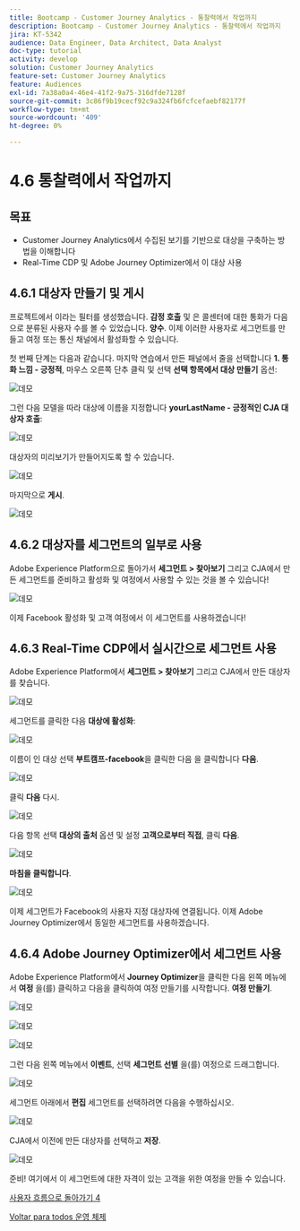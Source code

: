 ```yaml
---
title: Bootcamp - Customer Journey Analytics - 통찰력에서 작업까지
description: Bootcamp - Customer Journey Analytics - 통찰력에서 작업까지
jira: KT-5342
audience: Data Engineer, Data Architect, Data Analyst
doc-type: tutorial
activity: develop
solution: Customer Journey Analytics
feature-set: Customer Journey Analytics
feature: Audiences
exl-id: 7a38a0a4-46e4-41f2-9a75-316dfde7128f
source-git-commit: 3c86f9b19cecf92c9a324fb6fcfcefaebf82177f
workflow-type: tm+mt
source-wordcount: '409'
ht-degree: 0%

---
```


# 4.6 통찰력에서 작업까지

## 목표

- Customer Journey Analytics에서 수집된 보기를 기반으로 대상을 구축하는 방법을 이해합니다
- Real-Time CDP 및 Adobe Journey Optimizer에서 이 대상 사용

## 4.6.1 대상자 만들기 및 게시

프로젝트에서 이라는 필터를 생성했습니다. **감정 호출** 및 은 콜센터에 대한 통화가 다음으로 분류된 사용자 수를 볼 수 있었습니다. **양수**. 이제 이러한 사용자로 세그먼트를 만들고 여정 또는 통신 채널에서 활성화할 수 있습니다.

첫 번째 단계는 다음과 같습니다. 마지막 연습에서 만든 패널에서 줄을 선택합니다 **1. 통화 느낌 - 긍정적**, 마우스 오른쪽 단추 클릭 및 선택 **선택 항목에서 대상 만들기** 옵션:

![데모](./images/aud1.png)

그런 다음 모델을 따라 대상에 이름을 지정합니다 **yourLastName - 긍정적인 CJA 대상자 호출**:

![데모](./images/aud2.png)

대상자의 미리보기가 만들어지도록 할 수 있습니다.

![데모](./images/aud3.png)

마지막으로 **게시**.

![데모](./images/aud4.png)

## 4.6.2 대상자를 세그먼트의 일부로 사용

Adobe Experience Platform으로 돌아가서 **세그먼트 > 찾아보기** 그리고 CJA에서 만든 세그먼트를 준비하고 활성화 및 여정에서 사용할 수 있는 것을 볼 수 있습니다!

![데모](./images/aud5.png)

이제 Facebook 활성화 및 고객 여정에서 이 세그먼트를 사용하겠습니다!

## 4.6.3 Real-Time CDP에서 실시간으로 세그먼트 사용

Adobe Experience Platform에서 **세그먼트 > 찾아보기** 그리고 CJA에서 만든 대상자를 찾습니다.

![데모](./images/aud6.png)

세그먼트를 클릭한 다음 **대상에 활성화**:

![데모](./images/aud7.png)

이름이 인 대상 선택 **부트캠프-facebook**&#x200B;을 클릭한 다음 을 클릭합니다 **다음**.

![데모](./images/aud8.png)

클릭 **다음** 다시.

![데모](./images/aud9.png)

다음 항목 선택 **대상의 출처** 옵션 및 설정 **고객으로부터 직접**, 클릭 **다음**.

![데모](./images/aud10.png)

**마침을 클릭합니다**.

![데모](./images/aud11.png)

이제 세그먼트가 Facebook의 사용자 지정 대상자에 연결됩니다. 이제 Adobe Journey Optimizer에서 동일한 세그먼트를 사용하겠습니다.

## 4.6.4 Adobe Journey Optimizer에서 세그먼트 사용

Adobe Experience Platform에서 **Journey Optimizer**&#x200B;을 클릭한 다음 왼쪽 메뉴에서 **여정** 을(를) 클릭하고 다음을 클릭하여 여정 만들기를 시작합니다. **여정 만들기**.

![데모](./images/aud20.png)

![데모](./images/aud21.png)

![데모](./images/aud22.png)

그런 다음 왼쪽 메뉴에서 **이벤트**, 선택 **세그먼트 선별** 을(를) 여정으로 드래그합니다.

![데모](./images/aud23.png)

세그먼트 아래에서 **편집** 세그먼트를 선택하려면 다음을 수행하십시오.

![데모](./images/aud24.png)

CJA에서 이전에 만든 대상자를 선택하고  **저장**.

![데모](./images/aud25.png)

준비! 여기에서 이 세그먼트에 대한 자격이 있는 고객을 위한 여정을 만들 수 있습니다.

[사용자 흐름으로 돌아가기 4](./uc4.md)

[Voltar para todos 운영 체제](./../../overview.md)
